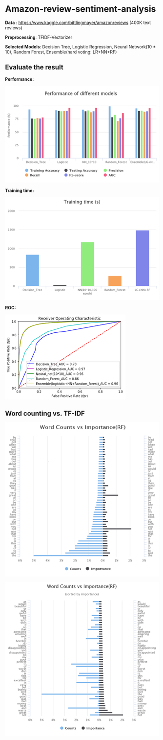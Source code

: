 # Amazon-review-sentiment-analysis

**Data** : https://www.kaggle.com/bittlingmayer/amazonreviews (400K text reviews)

**Preprocessing**: TFIDF-Vectorizer

**Selected Models**: Decision Tree, Logistic Regression, Neural Network(10 * 10), Random Forest, Ensemble(hard voting: LR+NN+RF)

## Evaluate the result

**Performance:**

![image](https://github.com/bill9800/Amazon-review-sentiment-analysis/raw/master/Performance.png)

**Training time:**

![image](https://github.com/bill9800/Amazon-review-sentiment-analysis/raw/master/training_time.png)

**ROC:**

![image](https://github.com/bill9800/Amazon-review-sentiment-analysis/raw/master/ROC.png)

## Word counting vs. TF-IDF

![image](https://github.com/bill9800/Amazon-review-sentiment-analysis/raw/master/count_vs_tfidf.png)

![image](https://github.com/bill9800/Amazon-review-sentiment-analysis/raw/master/count_vs_tfidf_imp.png)


